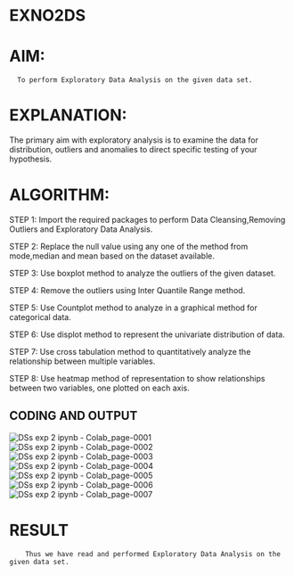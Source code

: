 # EXNO2DS
# AIM:
      To perform Exploratory Data Analysis on the given data set.
      
# EXPLANATION:
  The primary aim with exploratory analysis is to examine the data for distribution, outliers and anomalies to direct specific testing of your hypothesis.
  
# ALGORITHM:
STEP 1: Import the required packages to perform Data Cleansing,Removing Outliers and Exploratory Data Analysis.

STEP 2: Replace the null value using any one of the method from mode,median and mean based on the dataset available.

STEP 3: Use boxplot method to analyze the outliers of the given dataset.

STEP 4: Remove the outliers using Inter Quantile Range method.

STEP 5: Use Countplot method to analyze in a graphical method for categorical data.

STEP 6: Use displot method to represent the univariate distribution of data.

STEP 7: Use cross tabulation method to quantitatively analyze the relationship between multiple variables.

STEP 8: Use heatmap method of representation to show relationships between two variables, one plotted on each axis.

## CODING AND OUTPUT
![DSs exp 2 ipynb - Colab_page-0001](https://github.com/user-attachments/assets/5bee2819-fba7-4450-a81b-ad310101dabc)
![DSs exp 2 ipynb - Colab_page-0002](https://github.com/user-attachments/assets/6fb44f65-8d7c-44a8-be6e-8d6f59a7b3e9)
![DSs exp 2 ipynb - Colab_page-0003](https://github.com/user-attachments/assets/aca8ca14-2dc4-46bf-b3d3-c3319bfaab9d)
![DSs exp 2 ipynb - Colab_page-0004](https://github.com/user-attachments/assets/4cbe6111-1fdf-4fab-92be-0200e4ffcf16)
![DSs exp 2 ipynb - Colab_page-0005](https://github.com/user-attachments/assets/b99b691f-0e9f-4def-b0ae-d0c4d0ac5792)
![DSs exp 2 ipynb - Colab_page-0006](https://github.com/user-attachments/assets/ec33287d-a580-4344-bc54-9fede828c4d7)
![DSs exp 2 ipynb - Colab_page-0007](https://github.com/user-attachments/assets/67cd7118-15fb-4b68-840a-7503c10676a9)


# RESULT
        Thus we have read and performed Exploratory Data Analysis on the given data set.
